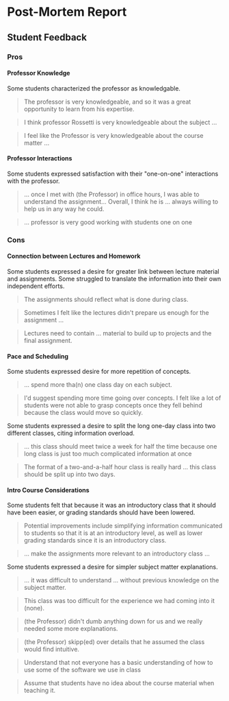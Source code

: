 # Post-Mortem Report

## Student Feedback

### Pros

#### Professor Knowledge

Some students characterized the professor as knowledgable.

> The professor is very knowledgeable, and so it was a great opportunity to learn from his expertise.

> I think professor Rossetti is very knowledgeable about the subject ...

> I feel like the Professor is very knowledgeable about the course matter ...


#### Professor Interactions

Some students expressed satisfaction with their "one-on-one" interactions with the professor.

> ... once I met with (the Professor) in office hours, I was able to understand the assignment... Overall, I think he is ... always willing to help us in any way he could.

> ... professor is very good working with students one on one








### Cons

#### Connection between Lectures and Homework

Some students expressed a desire for greater link between lecture material and assignments. Some struggled to translate the information into their own independent efforts.

> The assignments should reflect what is done during class.

> Sometimes I felt like the lectures didn't prepare us enough for the assignment ...

> Lectures need to contain ... material to build up to projects and the final assignment.

#### Pace and Scheduling

Some students expressed desire for more repetition of concepts.

> ... spend more tha(n) one class day on each subject.

> I'd suggest spending more time going over concepts.  I felt like a lot of students were not able to grasp concepts once they fell behind because the class would move so quickly.  

Some students expressed a desire to split the long one-day class into two different classes, citing information overload.

> ... this class should meet twice a week for half the time because one long class is just too much complicated information at once

> The format of a two-and-a-half hour class is really hard ... this class should be split up into two days.

#### Intro Course Considerations

Some students felt that because it was an introductory class that it should have been easier, or grading standards should have been lowered.

> Potential improvements include simplifying information communicated to students so that it is at an introductory level, as well as lower grading standards since it is an introductory class.

> ... make the assignments more relevant to an introductory class ...

Some students expressed a desire for simpler subject matter explanations.

> ... it was difficult to understand ... without previous knowledge on the subject matter.

> This class was too difficult for the experience we had coming into it (none).

> (the Professor) didn't dumb anything down for us and we really needed some more explanations.

> (the Professor) skipp(ed) over details that he assumed the class would find intuitive.

> Understand that not everyone has a basic understanding of how to use some of the software we use in class

> Assume that students have no idea about the course material when teaching it.
